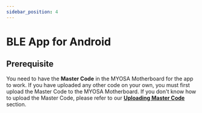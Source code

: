 ```yaml
---
sidebar_position: 4
---
```


# BLE App for Android

## Prerequisite

You need to have the **Master Code** in the MYOSA Motherboard for the app to work. If you have uploaded any other code on your own, you must first upload the Master Code to the MYOSA Motherboard. If you don't know how to upload the Master Code, please refer to our **[Uploading Master Code](/docs/getting-started/uploading-master-code/)** section.

